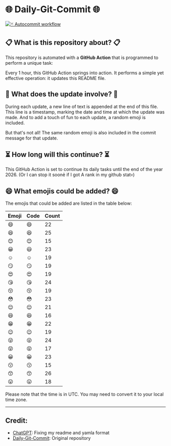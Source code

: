 # 🌐 Daily-Git-Commit 🌐

[![🃏 Autocommit workflow](https://github.com/kleqing/git-auto-commit/actions/workflows/main.yaml/badge.svg?event=check_run)](https://github.com/kleqing/git-auto-commit/actions/workflows/main.yaml)

## 📋 What is this repository about? 📋

This repository is automated with a **GitHub Action** that is programmed to perform a unique task:

Every 1 hour, this GitHub Action springs into action. It performs a simple yet effective operation: it updates this README file.

## 🔄 What does the update involve? 🔄

During each update, a new line of text is appended at the end of this file. This line is a timestamp, marking the date and time at which the update was made. And to add a touch of fun to each update, a random emoji is included.

But that's not all! The same random emoji is also included in the commit message for that update.

## ⏳ How long will this continue? ⏳

This GitHub Action is set to continue its daily tasks until the end of the year 2026. (Or I can stop it soonẻ if I got A rank in my github stat💀)

## 😄 What emojis could be added? 😄

The emojis that could be added are listed in the table below:

| Emoji | Code | Count |
| --- | --- | --- |
| 😄 | :smile: | 22 |
| 😆 | :laughing: | 25 |
| 😊 | :blush: | 15 |
| 😀 | :smiley: | 23 |
| ☺️ | :relaxed: | 19 |
| 😏 | :smirk: | 19 |
| 😍 | :heart_eyes: | 19 |
| 😘 | :kissing_heart: | 24 |
| 😚 | :kissing_closed_eyes: | 19 |
| 😳 | :flushed: | 23 |
| 😌 | :relieved: | 21 |
| 😆 | :satisfied: | 16 |
| 😁 | :grin: | 22 |
| 😉 | :wink: | 19 |
| 😜 | :stuck_out_tongue_winking_eye: | 24 |
| 😝 | :stuck_out_tongue_closed_eyes: | 17 |
| 😀 | :grinning: | 23 |
| 😗 | :kissing: | 15 |
| 😙 | :kissing_smiling_eyes: | 26 |
| 😛 | :stuck_out_tongue: | 18 |

Please note that the time is in UTC. You may need to convert it to your local time zone.

---

## Credit:

- [ChatGPT](chatgpt.com): Fixing my readme and yamla format
- [Daily-Git-Commit](https://github.com/diegomarty/daily-git-commit): Original repository

